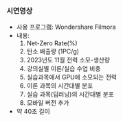 ### 시연영상

* 사용 프로그램: Wondershare Filmora
* 내용:
	1. Net-Zero Rate(%)
	2. 탄소 배출량 (1PC/g)
	3. 2023년도 11월 전력 소모-생산량
	4. 강의실별 이론/실습 수업 비중
	5. 실습과목에서 GPU에 소모되는 전력
	6. 이론 과목의 시간대별 분포
	7. 실습 과목(딥러닝)의 시간대별 분포
	8. 모바일 버전 추가
* 약 40초 길이
